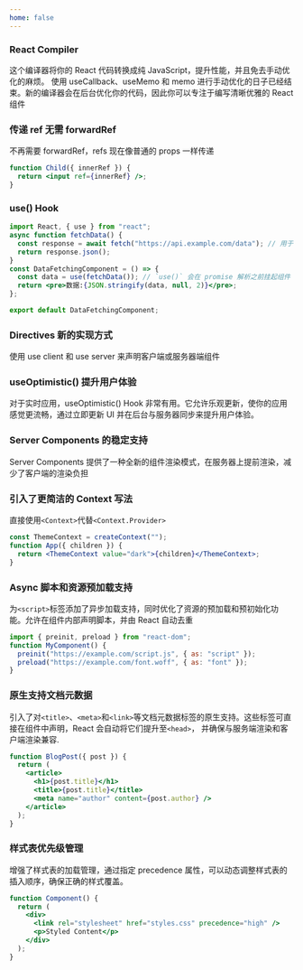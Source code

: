 ```yaml
---
home: false
---
```


### React Compiler

这个编译器将你的 React 代码转换成纯 JavaScript，提升性能，并且免去手动优化的麻烦。
使用 useCallback、useMemo 和 memo 进行手动优化的日子已经结束。新的编译器会在后台优化你的代码，因此你可以专注于编写清晰优雅的 React 组件

### 传递 ref 无需 forwardRef

不再需要 forwardRef，refs 现在像普通的 props 一样传递

```jsx
function Child({ innerRef }) {
  return <input ref={innerRef} />;
}
```

### use() Hook

```jsx
import React, { use } from "react";
async function fetchData() {
  const response = await fetch("https://api.example.com/data"); // 用于获取数据的函数
  return response.json();
}
const DataFetchingComponent = () => {
  const data = use(fetchData()); // `use()` 会在 promise 解析之前挂起组件
  return <pre>数据:{JSON.stringify(data, null, 2)}</pre>;
};

export default DataFetchingComponent;
```

### Directives 新的实现方式

使用 use client 和 use server 来声明客户端或服务器端组件

### useOptimistic() 提升用户体验

对于实时应用，useOptimistic() Hook 非常有用。它允许乐观更新，使你的应用感觉更流畅，通过立即更新 UI 并在后台与服务器同步来提升用户体验。

### Server Components 的稳定支持

Server Components 提供了一种全新的组件渲染模式，在服务器上提前渲染，减少了客户端的渲染负担

### 引入了更简洁的 Context 写法

直接使用`<Context>`代替`<Context.Provider>`

```jsx
const ThemeContext = createContext("");
function App({ children }) {
  return <ThemeContext value="dark">{children}</ThemeContext>;
}
```

### Async 脚本和资源预加载支持

为`<script>`标签添加了异步加载支持，同时优化了资源的预加载和预初始化功能。允许在组件内部声明脚本，并由 React 自动去重

```jsx
import { preinit, preload } from "react-dom";
function MyComponent() {
  preinit("https://example.com/script.js", { as: "script" });
  preload("https://example.com/font.woff", { as: "font" });
}
```

### 原生支持文档元数据

引入了对`<title>`、`<meta>`和`<link>`等文档元数据标签的原生支持。这些标签可直接在组件中声明，React 会自动将它们提升至`<head>`，
并确保与服务端渲染和客户端渲染兼容.

```jsx
function BlogPost({ post }) {
  return (
    <article>
      <h1>{post.title}</h1>
      <title>{post.title}</title>
      <meta name="author" content={post.author} />
    </article>
  );
}
```

### 样式表优先级管理

增强了样式表的加载管理，通过指定 precedence 属性，可以动态调整样式表的插入顺序，确保正确的样式覆盖。

```jsx
function Component() {
  return (
    <div>
      <link rel="stylesheet" href="styles.css" precedence="high" />
      <p>Styled Content</p>
    </div>
  );
}
```
